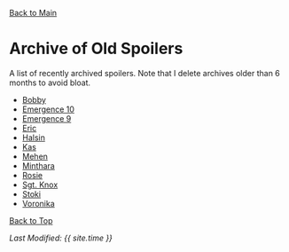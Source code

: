 [Back to Main](index.md)

# Archive of Old Spoilers

A list of recently archived spoilers. Note that I delete archives older than 6 months to avoid bloat.

* [Bobby](archive/bobby.md)
* [Emergence 10](archive/emergence_10.md)
* [Emergence 9](archive/emergence_9.md)
* [Eric](archive/eric.md)
* [Halsin](archive/halsin.md)
* [Kas](archive/kas.md)
* [Mehen](archive/mehen.md)
* [Minthara](archive/minthara.md)
* [Rosie](archive/rosie.md)
* [Sgt. Knox](archive/sgtknox.md)
* [Stoki](archive/stoki.md)
* [Voronika](archive/voronika.md)

[Back to Top](#top)

*Last Modified: {{ site.time }}*